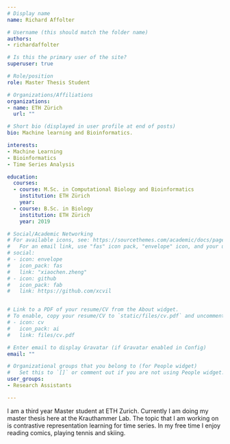 ```yaml
---
# Display name
name: Richard Affolter

# Username (this should match the folder name)
authors:
- richardaffolter

# Is this the primary user of the site?
superuser: true

# Role/position
role: Master Thesis Student

# Organizations/Affiliations
organizations:
- name: ETH Zürich
  url: ""

# Short bio (displayed in user profile at end of posts)
bio: Machine learning and Bioinformatics.

interests:
- Machine Learning
- Bioinformatics
- Time Series Analysis

education:
  courses:
  - course: M.Sc. in Computational Biology and Bioinformatics
    institution: ETH Zürich
    year: 
  - course: B.Sc. in Biology
    institution: ETH Zürich
    year: 2019

# Social/Academic Networking
# For available icons, see: https://sourcethemes.com/academic/docs/page-builder/#icons
#   For an email link, use "fas" icon pack, "envelope" icon, and your uzh email up to before the '@'.
# social:
# - icon: envelope
#   icon_pack: fas
#   link: "xiaochen.zheng"
# - icon: github
#   icon_pack: fab
#   link: https://github.com/xcvil


# Link to a PDF of your resume/CV from the About widget.
# To enable, copy your resume/CV to `static/files/cv.pdf` and uncomment the lines below.
# - icon: cv
#   icon_pack: ai
#   link: files/cv.pdf

# Enter email to display Gravatar (if Gravatar enabled in Config)
email: ""

# Organizational groups that you belong to (for People widget)
#   Set this to `[]` or comment out if you are not using People widget.
user_groups:
- Research Assistants

---
```

I am a third year Master student at ETH Zurich. Currently I am doing my master thesis here at the Krauthammer Lab. The topic that I am working on is contrastive representation learning for time series. In my free time I enjoy reading comics, playing tennis and skiing.


